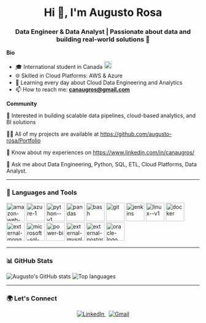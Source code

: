 <h1 align="center">Hi 👋, I'm Augusto Rosa</h1>
<h3 align="center">Data Engineer & Data Analyst | Passionate about data and building real-world solutions 🚀</h3>

**Bio**
- 🎓 International student in Canada <a href="https://www.canada.ca" target="_blank"><img width="20" height="20" src="https://img.icons8.com/emoji/48/canada-emoji.png" alt="canada-emoji"/></a> 
- 🌐 Skilled in Cloud Platforms: AWS & Azure
- 🎯 Learning every day about Cloud Data Engineering and Analytics
- 📫 How to reach me: **canaugros@gmail.com**

**Community**

👯 Interested in building scalable data pipelines, cloud-based analytics, and BI solutions

👨‍💻 All of my projects are available at https://github.com/augusto-rosa/Portfolio

📝 Know about my experiences on https://www.linkedin.com/in/canaugros/

💬 Ask me about Data Engineering, Python, SQL, ETL, Cloud Platforms, Data Analyst.

---

### 🧰 Languages and Tools

<p>
  
  <a href="https://aws.amazon.com/" target="_blank"><img width="48" height="48" src="https://img.icons8.com/color/48/amazon-web-services.png" alt="amazon-web-services"/></a>
  <a href="https://azure.microsoft.com/" target="_blank"><img width="48" height="48" src="https://img.icons8.com/fluency/48/azure-1.png" alt="azure-1"/></a>
  <a href="https://www.python.org" target="_blank"><img width="48" height="48" src="https://img.icons8.com/color/48/python--v1.png" alt="python--v1"/></a>
  <a href="https://pandas.pydata.org/" target="_blank"><img width="48" height="48" src="https://img.icons8.com/color/48/pandas.png" alt="pandas"/></a>
  <a href="https://www.gnu.org/software/bash/" target="_blank"><img width="48" height="48" src="https://img.icons8.com/plasticine/100/bash.png" alt="bash"/></a>
  <a href="https://git-scm.com/" target="_blank"><img width="48" height="48" src="https://img.icons8.com/color/48/git.png" alt="git"/></a>
  <a href="https://www.jenkins.io/" target="_blank"><img width="48" height="48" src="https://img.icons8.com/color/48/jenkins.png" alt="jenkins"/></a>
  <a href="https://www.linux.org/" target="_blank"><img width="48" height="48" src="https://img.icons8.com/color/48/linux--v1.png" alt="linux--v1"/></a>
  <a href="https://www.docker.com/" target="_blank"><img width="48" height="48" src="https://img.icons8.com/color/48/docker.png" alt="docker"/></a>
  <a href="https://www.mongodb.com/" target="_blank"><img width="48" height="48" src="https://img.icons8.com/external-tal-revivo-filled-tal-revivo/24/external-mongodb-a-cross-platform-document-oriented-database-program-logo-filled-tal-revivo.png" alt="external-mongodb-a-cross-platform-document-oriented-database-program-logo-filled-tal-revivo"/></a>
  <a href="https://www.microsoft.com/en-us/sql-server" target="_blank"><img width="48" height="48" src="https://img.icons8.com/color/48/microsoft-sql-server.png" alt="microsoft-sql-server"/></a>
  <a href="https://www.powerbi.com/" target="_blank"><img width="48" height="48" src="https://img.icons8.com/color/48/power-bi.png" alt="power-bi"/></a>
  <a href="https://www.mysql.com/" target="_blank"><img width="48" height="48" src="https://img.icons8.com/external-tal-revivo-color-tal-revivo/24/external-mysql-an-open-source-relational-database-management-system-logo-color-tal-revivo.png" alt="external-mysql-an-open-source-relational-database-management-system-logo-color-tal-revivo"/></a>
  <a href="https://www.postgresql.org/" target="_blank"><img width="48" height="48" src="https://img.icons8.com/external-tal-revivo-color-tal-revivo/24/external-postgre-sql-a-free-and-open-source-relational-database-management-system-logo-color-tal-revivo.png" alt="external-postgre-sql-a-free-and-open-source-relational-database-management-system-logo-color-tal-revivo"/></a>
  <a href="https://www.oracle.com/" target="_blank"><img width="48" height="48" src="https://img.icons8.com/color/48/oracle-logo.png" alt="oracle-logo"/></a>
  
</p>

---

### 📊 GitHub Stats

<p align="left">
  <img src="https://github-readme-stats.vercel.app/api?username=augusto-rosa&show_icons=true&theme=dracula&hide_title=true" alt="Augusto's GitHub stats" />
  <img src="https://github-readme-stats.vercel.app/api/top-langs/?username=augusto-rosa&layout=compact&theme=dracula" alt="Top languages" />
</p>

---

### 🌍 Let's Connect

<p align="center">
  <a href="https://www.linkedin.com/in/canaugros/" target="_blank">
    <img src="https://img.shields.io/badge/-LinkedIn-0A66C2?style=for-the-badge&logo=linkedin&logoColor=white" alt="LinkedIn" />
  </a>
  &nbsp;
  <a href="mailto:augustorosa.dev@gmail.com">
    <img src="https://img.shields.io/badge/-Gmail-D14836?style=for-the-badge&logo=gmail&logoColor=white" alt="Gmail" />
  </a>
</p>
